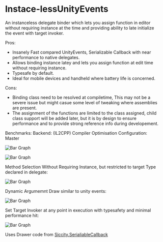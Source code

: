 # Instace-lessUnityEvents
An instanceless delegate binder which lets you assign function in editor without requiring instance at the time and providing ability to late initialize the event with target invoker.


Pros:
- Insanely Fast compared UnityEvents, Serializable Callback with near performance to native delegates.
- Allows binding instance latey and lets you assign function at edit time without requiring instance.
- Typesafe by default.
- Ideal for mobile devices and handheld where battery life is concerned.

Cons:
- Binding class need to be resolved at compiletime, This may not be a severe issue but might casue some level of tweaking where assemblies are present.
- The assignment of the functions are limited to the class assigned, child class support will be added later, but it is by design to ensure performance
  and to provide strong reference info during developement.
  
Benchmarks:
Backend: (IL2CPP) 
Compiler Optimisation Configuration: Master


![Bar Graph]( https://i.ibb.co/x8QXS18/One-Plus-Nord-C2.png )


![Bar Graph]( https://i.ibb.co/qsmFCHr/Redmi-9-A-Benchmarks.png )




Method Selection Without Requiring Instance, but restricted to target Type declared in delegate:

![Bar Graph]( https://i.ibb.co/X8SyGXB/1-Method-Selection.png )


Dynamic Argumemnt Draw similar to unity events:

![Bar Graph]( https://i.ibb.co/nw7gYVz/2-Argument-Support-and-Ins-Less-Example.png )


Set Target Invoker at any point in execution with typesafety and minimal performance hit:

![Bar Graph]( https://i.ibb.co/6XcG37j/3-Late-target-Set-Eg.png )

Uses Drawer code from [Siccity.SerialiableCallback](https://github.com/Siccity/SerializableCallback)
